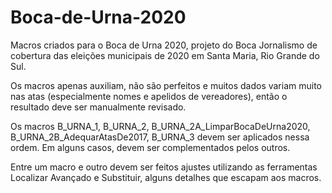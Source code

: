 # Boca-de-Urna-2020
Macros criados para o Boca de Urna 2020, projeto do Boca Jornalismo de cobertura das eleições municipais de 2020 em Santa Maria, Rio Grande do Sul.

Os macros apenas auxiliam, não são perfeitos e muitos dados variam muito nas atas (especialmente nomes e apelidos de vereadores), então o resultado deve ser manualmente revisado.

Os macros B_URNA_1, B_URNA_2, B_URNA_2A_LimparBocaDeUrna2020, B_URNA_2B_AdequarAtasDe2017, B_URNA_3 devem ser aplicados nessa ordem. Em alguns casos, devem ser complementados pelos outros.

Entre um macro e outro devem ser feitos ajustes utilizando as ferramentas Localizar Avançado e Substituir, alguns detalhes que escapam aos macros.
